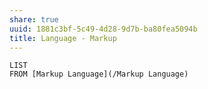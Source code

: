 ```yaml
---
share: true
uuid: 1881c3bf-5c49-4d28-9d7b-ba80fea5094b
title: Language - Markup
---
```

```dataview
LIST
FROM [Markup Language](/Markup Language)
```